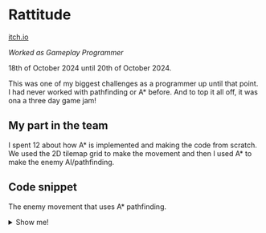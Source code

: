 # Rattitude

[itch.io](https://lynche.itch.io/rattitude)

*Worked as Gameplay Programmer*

18th of October 2024 until 20th of October 2024.

This was one of my biggest challenges as a programmer up until that point. I had never worked with pathfinding or A* before. And to top it all off, it was ona a three day game jam!

## My part in the team
I spent 12 about how A* is implemented and making the code from scratch. We used the 2D tilemap grid to make the movement and then I used A* to make the enemy AI/pathfinding.

## Code snippet
The enemy movement that uses A* pathfinding.

<details>
<summary>Show me!</summary>

```cs
public class EnemyMovement : GridMovement
{
    [SerializeField] private PlayerMovement player;

    [SerializeField] private int maxDirectDistanceBeforeMove = 100;
    [SerializeField] private int maxDistanceScore = 300;
    [SerializeField] GameObject deathParticlePrefab;
    
    ...

    private void OnEnable() => player.onMove.AddListener(FindLowestScore);

    private void OnDisable() => player.onMove.RemoveListener(FindLowestScore);

    public void GetHit()
    {
        if (hasBeenHit) return;
        hasBeenHit = true;
        transform.GetChild(0).GetComponent<SpriteRenderer>().color = Color.grey;
        FindFirstObjectByType<GameManager>().enemies.Remove(this);
        Invoke(nameof(DeathParticles), 0.5f);
        Destroy(gameObject, 0.5f);
    }

    ...

    private void FindLowestScore()
    {
        if (hasBeenHit) return;
        int currentDistance = CalculateDistance(position, player.position);

        if (currentDistance > maxDirectDistanceBeforeMove)
            return;

        List<Cell> openCells = new();
        List<Cell> closedCells = new();

        Cell startCell = InitializeFirstCell();
        Cell cellToExplore = startCell;

        int ranTimes = 0;

        while (cellToExplore.position != player.position && ranTimes < 1000)
        {
            ranTimes++;

            int lowestDistanceScore = maxDistanceScore;
            Cell neighbourCell = AddNeighboursToOpenList(openCells, cellToExplore, lowestDistanceScore);

            if (neighbourCell is null)
            {
                foreach (Cell openCell in openCells)
                {
                    if (openCell.distanceScore >= lowestDistanceScore)
                        continue;

                    lowestDistanceScore = openCell.distanceScore;
                    cellToExplore = openCell;
                }
            }
            else
            {
                cellToExplore = neighbourCell;
            }

            closedCells.Add(cellToExplore);
            openCells.Remove(cellToExplore);

            if (openCells.Count == 0)
                break;
        }

        List<Cell> options = new();

        foreach (Cell closedCell in closedCells)
        {
            Vector3Int middlePoint = startCell.position - closedCell.position;

            if (middlePoint is { x: <= 1 and >= -1, y: 0 } or { x: 0, y: <= 1 and >= -1 })
                options.Add(closedCell);
        }

        if (options.Count == 0)
            return;

        Cell nextCell = options.Aggregate((cellWithLowestTarget, cell) => cell.distanceFromTarget <= cellWithLowestTarget.distanceFromTarget ? cell : cellWithLowestTarget);

        if (nextCell.distanceFromTarget <= 10)
            player.AttackedByEnemy(this);

        if (gameManager.enemies.Any(enemy => enemy.position == nextCell.position))
            return;

        if (nextCell.distanceFromTarget < 10)
            return;

        if (nextCell.distanceFromTarget > maxDirectDistanceBeforeMove)
            return;

        Vector3Int direction = nextCell.position - startCell.position;
        Move(direction);
    }

    ...
}
```
</details>